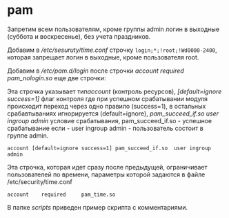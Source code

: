 # pam

Запретим всем пользователям, кроме группы admin логин в выходные (суббота и воскресенье), без учета праздников.

Добавим в */etc/sesuruty/time.conf* строчку ``login;*;!root;!Wd0000-2400``, которая запрещает логин в выходные, кроме пользователя root.

Добавим в */etc/pam.d/login* после строчки *account required pam_nologin.so* еще две строчки:

Эта строчка указывает тип*account* (контроль ресурсов), *[default=ignore success=1]* флаг контроля где при успешном срабатывании модуля происходит переход через одно правило (success=1), в остальных срабавтываниях игнорируется (default=ignore), *pam_succeed_if.so  user ingroup admin* условие срабатывания, pam_succeed_if.so - успешное срабатывание если - user ingroup admin - пользователь состоит в группе admin.

``
account [default=ignore success=1] pam_succeed_if.so  user ingroup admin
``


Эта строчка, которая идет сразу после предыдущей, ограничивает пользователей по времени, параметры которой задаются в файле /etc/security/time.conf

``
account    required     pam_time.so
``


В папке *scripts* приведен пример скрипта с комментариями.